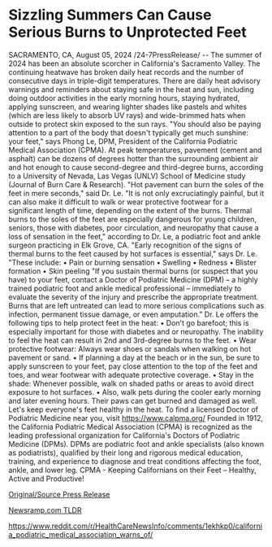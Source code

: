 # Sizzling Summers Can Cause Serious Burns to Unprotected Feet

SACRAMENTO, CA, August 05, 2024 /24-7PressRelease/ -- The summer of 2024 has been an absolute scorcher in California's Sacramento Valley. The continuing heatwave has broken daily heat records and the number of consecutive days in triple-digit temperatures. There are daily heat advisory warnings and reminders about staying safe in the heat and sun, including doing outdoor activities in the early morning hours, staying hydrated, applying sunscreen, and wearing lighter shades like pastels and whites (which are less likely to absorb UV rays) and wide-brimmed hats when outside to protect skin exposed to the sun rays. "You should also be paying attention to a part of the body that doesn't typically get much sunshine: your feet," says Phong Le, DPM, President of the California Podiatric Medical Association (CPMA).  At peak temperatures, pavement (cement and asphalt) can be dozens of degrees hotter than the surrounding ambient air and hot enough to cause second-degree and third-degree burns, according to a University of Nevada, Las Vegas (UNLV) School of Medicine study (Journal of Burn Care & Research).  "Hot pavement can burn the soles of the feet in mere seconds," said Dr. Le. "It is not only excruciatingly painful, but it can also make it difficult to walk or wear protective footwear for a significant length of time, depending on the extent of the burns. Thermal burns to the soles of the feet are especially dangerous for young children, seniors, those with diabetes, poor circulation, and neuropathy that cause a loss of sensation in the feet," according to Dr. Le, a podiatric foot and ankle surgeon practicing in Elk Grove, CA.  "Early recognition of the signs of thermal burns to the feet caused by hot surfaces is essential," says Dr. Le. "These include: • Pain or burning sensation • Swelling • Redness • Blister formation • Skin peeling  "If you sustain thermal burns (or suspect that you have) to your feet, contact a Doctor of Podiatric Medicine (DPM) – a highly trained podiatric foot and ankle medical professional – immediately to evaluate the severity of the injury and prescribe the appropriate treatment. Burns that are left untreated can lead to more serious complications such as infection, permanent tissue damage, or even amputation."   Dr. Le offers the following tips to help protect feet in the heat: • Don't go barefoot; this is especially important for those with diabetes and or neuropathy. The inability to feel the heat can result in 2nd and 3rd-degree burns to the feet. • Wear protective footwear: Always wear shoes or sandals when walking on hot pavement or sand. • If planning a day at the beach or in the sun, be sure to apply sunscreen to your feet, pay close attention to the top of the feet and toes, and wear footwear with adequate protective coverage.  • Stay in the shade: Whenever possible, walk on shaded paths or areas to avoid direct exposure to hot surfaces. • Also, walk pets during the cooler early morning and later evening hours. Their paws can get burned and damaged as well. Let's keep everyone's feet healthy in the heat.  To find a licensed Doctor of Podiatric Medicine near you, visit https://www.calpma.org/  Founded in 1912, the California Podiatric Medical Association (CPMA) is recognized as the leading professional organization for California's Doctors of Podiatric Medicine (DPMs). DPMs are podiatric foot and ankle specialists (also known as podiatrists), qualified by their long and rigorous medical education, training, and experience to diagnose and treat conditions affecting the foot, ankle, and lower leg.  CPMA - Keeping Californians on their Feet – Healthy, Active and Productive! 

[Original/Source Press Release](https://www.24-7pressrelease.com/press-release/513119/sizzling-summers-can-cause-serious-burns-to-unprotected-feet)
                    

[Newsramp.com TLDR](None) 

https://www.reddit.com/r/HealthCareNewsInfo/comments/1ekhkp0/california_podiatric_medical_association_warns_of/
